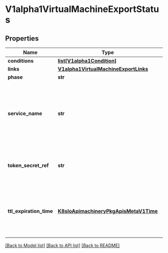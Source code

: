 # V1alpha1VirtualMachineExportStatus

## Properties
Name | Type | Description | Notes
------------ | ------------- | ------------- | -------------
**conditions** | [**list[V1alpha1Condition]**](V1alpha1Condition.md) |  | [optional] 
**links** | [**V1alpha1VirtualMachineExportLinks**](V1alpha1VirtualMachineExportLinks.md) |  | [optional] 
**phase** | **str** |  | [optional] 
**service_name** | **str** | ServiceName is the name of the service created associated with the Virtual Machine export. It will be used to create the internal URLs for downloading the images | [optional] 
**token_secret_ref** | **str** | TokenSecretRef is the name of the secret that contains the token used by the export server pod | [optional] 
**ttl_expiration_time** | [**K8sIoApimachineryPkgApisMetaV1Time**](K8sIoApimachineryPkgApisMetaV1Time.md) | The time at which the VM Export will be completely removed according to specified TTL Formula is CreationTimestamp + TTL | [optional] 

[[Back to Model list]](../README.md#documentation-for-models) [[Back to API list]](../README.md#documentation-for-api-endpoints) [[Back to README]](../README.md)


